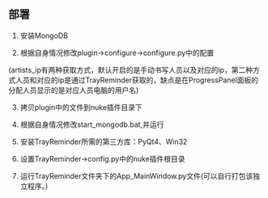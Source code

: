 ## 部署

1. 安装MongoDB

2. 根据自身情况修改plugin->configure->configure.py中的配置

(artists_ip有两种获取方式，默认开启的是手动书写人员以及对应的ip，第二种方式人员和对应的ip是通过TrayReminder获取的，缺点是在ProgressPanel面板的分配人员显示的是对应人员电脑的用户名)

3. 拷贝plugin中的文件到nuke插件目录下

4. 根据自身情况修改start_mongodb.bat,并运行

5. 安装TrayReminder所需的第三方库：PyQt4、Win32

6. 设置TrayReminder->config.py中的nuke插件根目录

7. 运行TrayReminder文件夹下的App_MainWindow.py文件(可以自行打包该独立程序。)